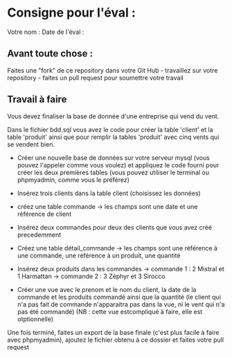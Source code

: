 # Consigne pour l'éval :

Votre nom : 
Date de l'éval :

## Avant toute chose :

Faites une "fork" de ce repository dans votre Git Hub - travaillez sur votre repository - faites un pull request pour soumettre votre travail

## Travail à faire

Vous devez finaliser la base de donnée d'une entreprise qui vend du vent.

Dans le fichier bdd.sql vous avez le code pour créer la table 'client' et la table 'produit' ainsi que pour remplir la tables 'produit' avec cinq vents qui se vendent bien.

* Créer une nouvelle base de données sur votre serveur mysql (vous pouvez l'appeler comme vous voulez) et appliquez le code fourni pour créer les deux premières tables (vous pouvez utiliser le terminal ou phpmyadmin, comme vous le préférez)

* Insérez trois clients dans la table client (choisissez les données)

* créez une table commande -> les champs sont une date et une référence de client

* Insérez deux commandes pour deux des clients que vous avez créé precedemment

* Créez une table détail_commande -> les champs sont une référence à une commande, une référence à un produit, une quantité

* Insérez deux produits dans les commandes  -> commande 1 : 2 Mistral et 1 Harmattan
                                            -> commande 2 : 3 Zéphyr et 3 Sirocco

* Créer une vue avec le prenom et le nom du client, la date de la commande et les produits commandé ainsi que la quantité (le client qui n'a pas fait de commande n'apparaitra pas dans la vue, ni le vent qui n'a pas été commandé) (NB : cette vue estcompliqué à faire, elle est otptionnelle)

Une fois terminé, faites un export de la base finale (c'est plus facile à faire avec phpmyadmin), ajoutez le fichier obtenu à ce dossier et faites votre pull request